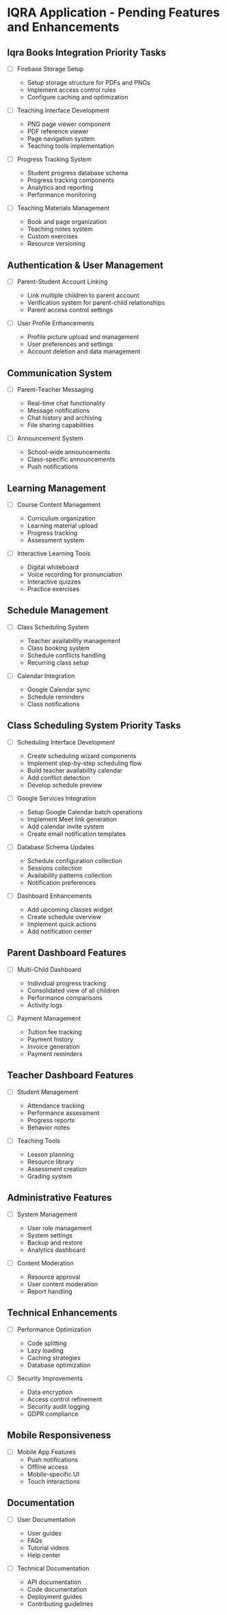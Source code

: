 # IQRA Application - Pending Features and Enhancements

## Iqra Books Integration Priority Tasks
- [ ] Firebase Storage Setup
  - Setup storage structure for PDFs and PNGs
  - Implement access control rules
  - Configure caching and optimization

- [ ] Teaching Interface Development
  - PNG page viewer component
  - PDF reference viewer
  - Page navigation system
  - Teaching tools implementation

- [ ] Progress Tracking System
  - Student progress database schema
  - Progress tracking components
  - Analytics and reporting
  - Performance monitoring

- [ ] Teaching Materials Management
  - Book and page organization
  - Teaching notes system
  - Custom exercises
  - Resource versioning

## Authentication & User Management
- [ ] Parent-Student Account Linking
  - Link multiple children to parent account
  - Verification system for parent-child relationships
  - Parent access control settings

- [ ] User Profile Enhancements
  - Profile picture upload and management
  - User preferences and settings
  - Account deletion and data management

## Communication System
- [ ] Parent-Teacher Messaging
  - Real-time chat functionality
  - Message notifications
  - Chat history and archiving
  - File sharing capabilities

- [ ] Announcement System
  - School-wide announcements
  - Class-specific announcements
  - Push notifications

## Learning Management
- [ ] Course Content Management
  - Curriculum organization
  - Learning material upload
  - Progress tracking
  - Assessment system

- [ ] Interactive Learning Tools
  - Digital whiteboard
  - Voice recording for pronunciation
  - Interactive quizzes
  - Practice exercises

## Schedule Management
- [ ] Class Scheduling System
  - Teacher availability management
  - Class booking system
  - Schedule conflicts handling
  - Recurring class setup

- [ ] Calendar Integration
  - Google Calendar sync
  - Schedule reminders
  - Class notifications

## Class Scheduling System Priority Tasks
- [ ] Scheduling Interface Development
  - Create scheduling wizard components
  - Implement step-by-step scheduling flow
  - Build teacher availability calendar
  - Add conflict detection
  - Develop schedule preview
  
- [ ] Google Services Integration
  - Setup Google Calendar batch operations
  - Implement Meet link generation
  - Add calendar invite system
  - Create email notification templates
  
- [ ] Database Schema Updates
  - Schedule configuration collection
  - Sessions collection
  - Availability patterns collection
  - Notification preferences
  
- [ ] Dashboard Enhancements
  - Add upcoming classes widget
  - Create schedule overview
  - Implement quick actions
  - Add notification center

## Parent Dashboard Features
- [ ] Multi-Child Dashboard
  - Individual progress tracking
  - Consolidated view of all children
  - Performance comparisons
  - Activity logs

- [ ] Payment Management
  - Tuition fee tracking
  - Payment history
  - Invoice generation
  - Payment reminders

## Teacher Dashboard Features
- [ ] Student Management
  - Attendance tracking
  - Performance assessment
  - Progress reports
  - Behavior notes

- [ ] Teaching Tools
  - Lesson planning
  - Resource library
  - Assessment creation
  - Grading system

## Administrative Features
- [ ] System Management
  - User role management
  - System settings
  - Backup and restore
  - Analytics dashboard

- [ ] Content Moderation
  - Resource approval
  - User content moderation
  - Report handling

## Technical Enhancements
- [ ] Performance Optimization
  - Code splitting
  - Lazy loading
  - Caching strategies
  - Database optimization

- [ ] Security Improvements
  - Data encryption
  - Access control refinement
  - Security audit logging
  - GDPR compliance

## Mobile Responsiveness
- [ ] Mobile App Features
  - Push notifications
  - Offline access
  - Mobile-specific UI
  - Touch interactions

## Documentation
- [ ] User Documentation
  - User guides
  - FAQs
  - Tutorial videos
  - Help center

- [ ] Technical Documentation
  - API documentation
  - Code documentation
  - Deployment guides
  - Contributing guidelines
